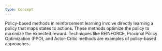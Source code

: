 ```yaml
---
type: Concept
---
```


Policy-based methods in reinforcement learning involve directly learning a policy that maps states to actions. These methods optimize the policy to maximize the expected reward. Techniques like REINFORCE, Proximal Policy Optimization (PPO), and Actor-Critic methods are examples of policy-based approaches.